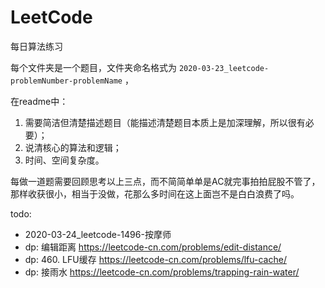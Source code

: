# LeetCode

每日算法练习

每个文件夹是一个题目，文件夹命名格式为 `2020-03-23_leetcode-problemNumber-problemName` ，

在readme中：

1. 需要简洁但清楚描述题目（能描述清楚题目本质上是加深理解，所以很有必要）；
2. 说清核心的算法和逻辑；
3. 时间、空间复杂度。

每做一道题需要回顾思考以上三点，而不简简单单是AC就完事拍拍屁股不管了，那样收获很小，相当于没做，花那么多时间在这上面岂不是白白浪费了吗。


todo: 

- 2020-03-24_leetcode-1496-按摩师
- dp: 编辑距离 https://leetcode-cn.com/problems/edit-distance/
- dp: 460. LFU缓存 https://leetcode-cn.com/problems/lfu-cache/
- dp: 接雨水 https://leetcode-cn.com/problems/trapping-rain-water/
